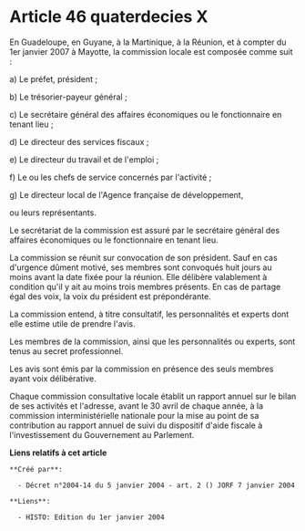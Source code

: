 # Article 46 quaterdecies X

En Guadeloupe, en Guyane, à la Martinique, à la Réunion, et à compter du 1er janvier 2007 à Mayotte, la commission locale est
composée comme suit :

a) Le préfet, président ;

b) Le trésorier-payeur général ;

c) Le secrétaire général des affaires économiques ou le fonctionnaire en tenant lieu ;

d) Le directeur des services fiscaux ;

e) Le directeur du travail et de l'emploi ;

f) Le ou les chefs de service concernés par l'activité ;

g) Le directeur local de l'Agence française de développement,

ou leurs représentants.

Le secrétariat de la commission est assuré par le secrétaire général des affaires économiques ou le fonctionnaire en tenant
lieu.

La commission se réunit sur convocation de son président. Sauf en cas d'urgence dûment motivé, ses membres sont convoqués
huit jours au moins avant la date fixée pour la réunion. Elle délibère valablement à condition qu'il y ait au moins trois
membres présents. En cas de partage égal des voix, la voix du président est prépondérante.

La commission entend, à titre consultatif, les personnalités et experts dont elle estime utile de prendre l'avis.

Les membres de la commission, ainsi que les personnalités ou experts, sont tenus au secret professionnel.

Les avis sont émis par la commission en présence des seuls membres ayant voix délibérative.

Chaque commission consultative locale établit un rapport annuel sur le bilan de ses activités et l'adresse, avant le 30 avril
de chaque année, à la commission interministérielle nationale pour la mise au point de sa contribution au rapport annuel de
suivi du dispositif d'aide fiscale à l'investissement du Gouvernement au Parlement.

**Liens relatifs à cet article**

	**Créé par**:

	  - Décret n°2004-14 du 5 janvier 2004 - art. 2 () JORF 7 janvier 2004

	**Liens**:

	  - HISTO: Edition du 1er janvier 2004
